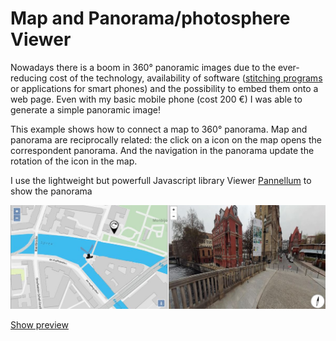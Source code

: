 <h1>Map and Panorama/photosphere Viewer </h1>        
<p>Nowadays there is a boom in 360° panoramic images due to the ever-reducing cost of the technology, 
    availability of software (<a href="http://wiki.panotools.org/Windows_software#Stitching_Software">stitching programs</a> or applications for smart phones) and the possibility to embed them onto a web page. Even with my basic mobile phone (cost 200 €) I was able to generate a simple panoramic image!
</p>
<p>This example shows how to connect a map to 360° panorama. Map and panorama are reciprocally related: the click on a icon on the map opens the correspondent panorama. And the navigation in the panorama update the rotation of the icon in the map.  </p>
<p>I use the lightweight but powerfull Javascript library Viewer <a href="https://pannellum.org/">Pannellum</a> to show the panorama  
</p>
<a href="https://cdn.rawgit.com/pafavero/map-photosphere/master/index.html" target="_blank" >
    <img title="show preview" src="img/screenshot.JPG" />
</a>
<p>
    <a href="https://cdn.rawgit.com/pafavero/map-photosphere/master/index.html" target="_blank" >Show preview</a>
</p>        